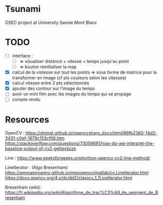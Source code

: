 # Tsunami
OSEC project at University Savoie Mont Blanc
# TODO
 - [ ] interface :
   - [ ] => visualiser distance + vitesse + temps jusqu'au point
   - [ ] => bouton reinitialiser la map
 - [x] calcul de la vistesse sur tout les points => sous forme de matrice pour la transformer en image (cf pls couleurs selon les vitesses)
 - [x] calcul vitesse entre 2 pts sélectionnés
 - [x] ajouter des contour sur l'image du temps
 - [ ] avoir un mini film avec les images du temps qui se propage
 - [ ] compte rendu

# Resources
OpenCV : 
https://shimat.github.io/opencvsharp_docs/html/66fb2360-14d2-3431-c0ef-1679c153cf06.htm
https://stackoverflow.com/questions/73056691/how-do-we-interpret-the-baseline-output-of-cv2-gettextsize

Line :
https://www.geeksforgeeks.org/python-opencv-cv2-line-method/

LineIterator : (Algo Bresenham)
https://amroamroamro.github.io/mexopencv/matlab/cv.LineIterator.html
https://docs.opencv.org/4.x/dc/dd2/classcv_1_1LineIterator.html

Bresenham (wiki):
https://fr.wikipedia.org/wiki/Algorithme_de_trac%C3%A9_de_segment_de_Bresenham
